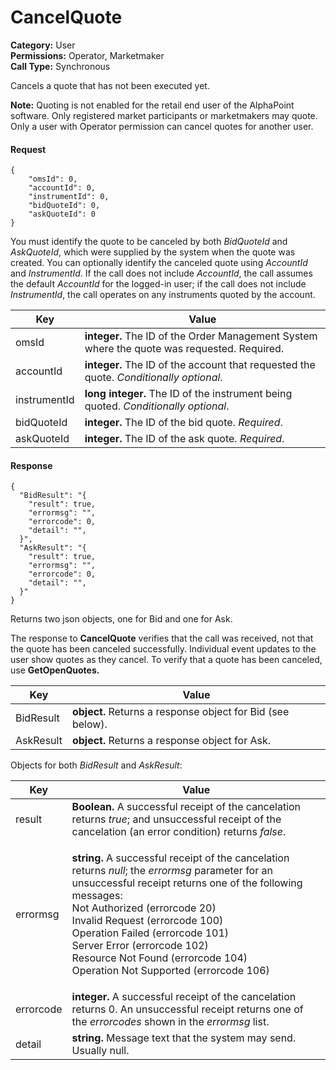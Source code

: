 # CancelQuote

**Category:** User\
**Permissions:** Operator, Marketmaker\
**Call Type:** Synchronous

Cancels a quote that has not been executed yet.

**Note:** Quoting is not enabled for the retail end user of the AlphaPoint software. Only registered market participants or marketmakers may quote. Only a user with Operator permission can cancel quotes for another user.

#### Request <a href="#request" id="request"></a>

```
{
    "omsId": 0,
    "accountId": 0,
    "instrumentId": 0,
    "bidQuoteId": 0,
    "askQuoteId": 0
}
```

You must identify the quote to be canceled by both _BidQuoteId_ and _AskQuoteId_, which were supplied by the system when the quote was created. You can optionally identify the canceled quote using _AccountId_ and _InstrumentId_. If the call does not include _AccountId_, the call assumes the default _AccountId_ for the logged-in user; if the call does not include _InstrumentId_, the call operates on any instruments quoted by the account.

| Key          | Value                                                                                       |
| ------------ | ------------------------------------------------------------------------------------------- |
| omsId        | **integer.** The ID of the Order Management System where the quote was requested. Required. |
| accountId    | **integer.** The ID of the account that requested the quote. _Conditionally optional_.      |
| instrumentId | **long integer.** The ID of the instrument being quoted. _Conditionally optional_.          |
| bidQuoteId   | **integer.** The ID of the bid quote. _Required_.                                           |
| askQuoteId   | **integer.** The ID of the ask quote. _Required_.                                           |

#### Response <a href="#response" id="response"></a>

```
{
  "BidResult": "{
    "result": true,
    "errormsg": "",
    "errorcode": 0,
    "detail": "",
  }",
  "AskResult": "{
    "result": true,
    "errormsg": "",
    "errorcode": 0,
    "detail": "",
  }"
}
```

Returns two json objects, one for Bid and one for Ask.

The response to **CancelQuote** verifies that the call was received, not that the quote has been canceled successfully. Individual event updates to the user show quotes as they cancel. To verify that a quote has been canceled, use **GetOpenQuotes.**

| Key       | Value                                                      |
| --------- | ---------------------------------------------------------- |
| BidResult | **object.** Returns a response object for Bid (see below). |
| AskResult | **object.** Returns a response object for Ask.             |

Objects for both _BidResult_ and _AskResult_:

| Key       | Value                                                                                                                                                                                                                                                                                                                                                                                                                      |
| --------- | -------------------------------------------------------------------------------------------------------------------------------------------------------------------------------------------------------------------------------------------------------------------------------------------------------------------------------------------------------------------------------------------------------------------------- |
| result    | **Boolean.** A successful receipt of the cancelation returns _true_; and unsuccessful receipt of the cancelation (an error condition) returns _false_.                                                                                                                                                                                                                                                                     |
| errormsg  | <p><strong>string.</strong> A successful receipt of the cancelation returns <em>null</em>; the <em>errormsg</em> parameter for an unsuccessful receipt returns one of the following messages:<br>Not Authorized (errorcode 20)<br>Invalid Request (errorcode 100)<br>Operation Failed (errorcode 101)<br>Server Error (errorcode 102)<br>Resource Not Found (errorcode 104)<br>Operation Not Supported (errorcode 106)</p> |
| errorcode | **integer.** A successful receipt of the cancelation returns 0. An unsuccessful receipt returns one of the _errorcodes_ shown in the _errormsg_ list.                                                                                                                                                                                                                                                                      |
| detail    | **string.** Message text that the system may send. Usually null.                                                                                                                                                                                                                                                                                                                                                           |

